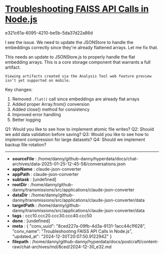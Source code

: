 # [Troubleshooting FAISS API Calls in Node.js](https://claude.ai/chat/8ced227a-09fb-4d3a-9131-1acc44c1f628)

e321c61a-6095-4210-be5b-5da37d22a86d

 I see the issue. We need to update the JSONStore to handle the embeddings correctly since they're already flattened arrays. Let me fix that.

<antThinking>This needs an update to JSONStore.js to properly handle the flat embedding arrays. This is a core storage component that warrants a full artifact.</antThinking>
```
Viewing artifacts created via the Analysis Tool web feature preview isn’t yet supported on mobile.
```



Key changes:
1. Removed `.flat()` call since embeddings are already flat arrays
2. Added proper Array.from() conversion
3. Added close() method for consistency
4. Improved error handling
5. Better logging

Q1: Would you like to see how to implement atomic file writes?
Q2: Should we add data validation before saving?
Q3: Would you like to see how to implement compression for large datasets?
Q4: Should we implement backup file rotation?

---

* **sourceFile** : /home/danny/github-danny/hyperdata/docs/chat-archives/data-2025-01-25-12-45-58/conversations.json
* **appName** : claude-json-converter
* **appPath** : claude-json-converter
* **subtask** : [undefined]
* **rootDir** : /home/danny/github-danny/transmissions/src/applications/claude-json-converter
* **dataDir** : /home/danny/github-danny/transmissions/src/applications/claude-json-converter/data
* **targetPath** : /home/danny/github-danny/transmissions/src/applications/claude-json-converter/data
* **tags** : ccc10.ccc20.ccc30.ccc40.ccc50
* **done** : [undefined]
* **meta** : {
  "conv_uuid": "8ced227a-09fb-4d3a-9131-1acc44c1f628",
  "conv_name": "Troubleshooting FAISS API Calls in Node.js",
  "updated_at": "2024-12-30T20:07:50.912294Z"
}
* **filepath** : /home/danny/github-danny/hyperdata/docs/postcraft/content-raw/chat-archives/md/8ced/2024-12-30_e32.md